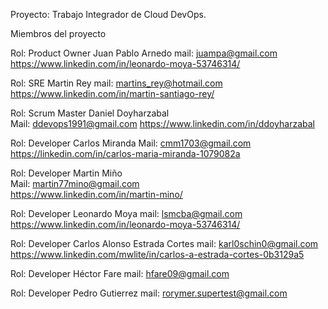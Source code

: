 Proyecto: Trabajo Integrador de Cloud DevOps.

Miembros del proyecto

Rol: Product Owner
Juan Pablo Arnedo 
mail: juampa@gmail.com  
https://www.linkedin.com/in/leonardo-moya-53746314/

Rol: SRE
Martin Rey 
mail: martins_rey@hotmail.com  
https://www.linkedin.com/in/martin-santiago-rey/


Rol: Scrum Master
Daniel Doyharzabal  
Mail: ddevops1991@gmail.com 
https://www.linkedin.com/in/ddoyharzabal


Rol: Developer
Carlos Miranda
Mail: cmm1703@gmail.com  
https://linkedin.com/in/carlos-maria-miranda-1079082a


Rol: Developer
Martin Miño  
Mail: martin77mino@gmail.com  
https://www.linkedin.com/in/martin-mino/

Rol: Developer
Leonardo Moya 
mail: lsmcba@gmail.com  
https://www.linkedin.com/in/leonardo-moya-53746314/

Rol: Developer
Carlos Alonso Estrada Cortes 
mail: karl0schin0@gmail.com 
https://www.linkedin.com/mwlite/in/carlos-a-estrada-cortes-0b3129a5

Rol: Developer
Héctor Fare
mail: hfare09@gmail.com

Rol: Developer
Pedro Gutierrez 
mail: rorymer.supertest@gmail.com
